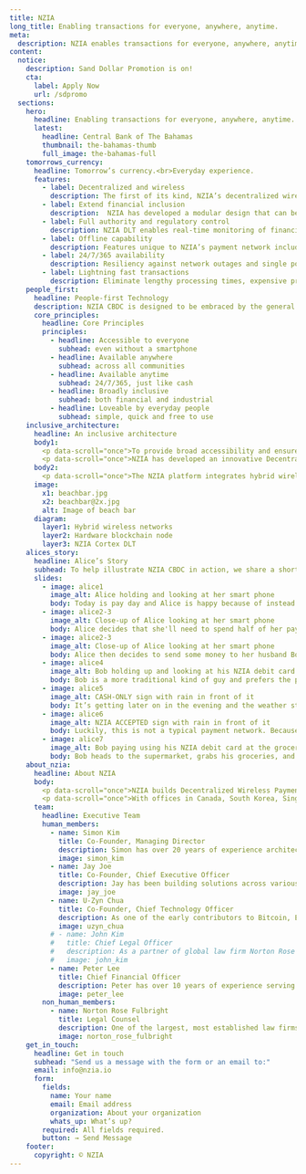 ```yaml
---
title: NZIA
long_title: Enabling transactions for everyone, anywhere, anytime.
meta:
  description: NZIA enables transactions for everyone, anywhere, anytime.
content:
  notice:
    description: Sand Dollar Promotion is on!
    cta:
      label: Apply Now
      url: /sdpromo
  sections:
    hero:
      headline: Enabling transactions for everyone, anywhere, anytime.
      latest:
        headline: Central Bank of The Bahamas
        thumbnail: the-bahamas-thumb
        full_image: the-bahamas-full
    tomorrows_currency:
      headline: Tomorrow’s currency.<br>Everyday experience.
      features:
        - label: Decentralized and wireless
          description: The first of its kind, NZIA’s decentralized wireless payment system provides an alternate payment infrastructure for CBDC that augments existing payment networks.
        - label: Extend financial inclusion
          description:  NZIA has developed a modular design that can be customized to meet regional needs ranging from highly dense urban cities to sparse rural towns and villages.
        - label: Full authority and regulatory control
          description: NZIA DLT enables real-time monitoring of financial activity between regulators and regulated entities, by the central bank.
        - label: Offline capability
          description: Features unique to NZIA’s payment network include offline capability to allow users without mobile wallets to transact with CBDC.
        - label: 24/7/365 availability
          description: Resiliency against network outages and single points of failure for 24/7/365 availability, with an alternative decentralized payment network ancillary to existing centralized networks.
        - label: Lightning fast transactions
          description: Eliminate lengthy processing times, expensive processing fees and intermediaries, for lightning fast transactions across domestic retail and cross border rails.
    people_first:
      headline: People-first Technology
      description: NZIA CBDC is designed to be embraced by the general population and eventually become as ubiquitous as cash, and tailored to the social and geographical characteristics unique to each region.
      core_principles:
        headline: Core Principles
        principles:
          - headline: Accessible to everyone
            subhead: even without a smartphone
          - headline: Available anywhere
            subhead: across all communities
          - headline: Available anytime
            subhead: 24/7/365, just like cash
          - headline: Broadly inclusive
            subhead: both financial and industrial
          - headline: Loveable by everyday people
            subhead: simple, quick and free to use
    inclusive_architecture:
      headline: An inclusive architecture
      body1:
        <p data-scroll="once">To provide broad accessibility and ensure constant availability of CBDC across a nation, there are significant technical challenges that must be overcome. These challenges are especially compounded for archipelagic states and nations with geographically dispersed regions with low population densities. In order to extend financial inclusion to all the remote communities in an economically feasible way, a new type of approach is required.</p>
        <p data-scroll="once">NZIA has developed an innovative Decentralized Wireless Payment System, consisting of a modular design that can be customized to meet regional needs ranging from highly dense urban cities to sparse rural towns and villages. In order to streamline upfront investment costs, our systems can be adapted to work with existing infrastructure and easily scale on an as-needed basis, rather than a one-size-fits-all approach.</p>
      body2:
        <p data-scroll="once">The NZIA platform integrates hybrid wireless communication networks, blockchain hardware nodes, edge processing capability and the NZIA Cortex DLT. Our approach provides an alternative payment infrastructure that is capable of working alongside existing banking systems, to augment financial networks with improved efficiency. By providing an alternative decentralized payment network ancillary to existing centralized networks, single points of failure can be overcome to enhance the overall financial system with greater flexibility and stability.</p>
      image:
        x1: beachbar.jpg
        x2: beachbar@2x.jpg
        alt: Image of beach bar
      diagram:
        layer1: Hybrid wireless networks
        layer2: Hardware blockchain node
        layer3: NZIA Cortex DLT
    alices_story:
      headline: Alice’s Story
      subhead: To help illustrate NZIA CBDC in action, we share a short story of Alice and Bob living on their beautiful tropical island of 10,000, with only a single bank and an under-developed infrastructure.
      slides:
        - image: alice1
          image_alt: Alice holding and looking at her smart phone
          body: Today is pay day and Alice is happy because of instead of taking her cheque straight to the bank and waiting in long lineups along with everyone else, she can skip the lines and go straight home because she received her pay directly into her CBDC wallet from her employer.
        - image: alice2-3
          image_alt: Close-up of Alice looking at her smart phone
          body: Alice decides that she'll need to spend half of her pay taking care of expenses. Using her mobile smart phone, she opens her carrier's mobile app that has already been integrated into NZIA though APIs, to allow her topup with just a few clicks using CBDC.
        - image: alice2-3
          image_alt: Close-up of Alice looking at her smart phone
          body: Alice then decides to send some money to her husband Bob by a free P2P transfer, to pick up some groceries on his way home; Except this is not a normal P2P transfer from phone to phone.
        - image: alice4
          image_alt: Bob holding up and looking at his NZIA debit card
          body: Bob is a more traditional kind of guy and prefers the plastic debit card issued to him from the local bank, over using a smart phone. Through NZIA, CBDC is transferred seamlessly from Alice’s mobile wallet directly to Bob’s physical card; She deposits the rest of her money into her savings account.
        - image: alice5
          image_alt: CASH-ONLY sign with rain in front of it
          body: It’s getting later on in the evening and the weather starts to get dicey. Unbeknownst to Bob, due to adverse conditions on the main island the payment network on his island has totally lost connection to the main network. Typically, in these scenarios, signs would go up at merchants letting people know system is down, so cash-only.
        - image: alice6
          image_alt: NZIA ACCEPTED sign with rain in front of it
          body: Luckily, this is not a typical payment network. Because of unique NZIA technology, despite the network partition, the payment network on this island continues to operate independently.
        - image: alice7
          image_alt: Bob paying using his NZIA debit card at the grocery store checkout
          body: Bob heads to the supermarket, grabs his groceries, and presents his card to the cashier who collects payment by scanning the QR code on it using the free POS mobile app. Behind the scenes, NZIA’s innovative reverse pull-push technology processed the transaction within seconds, and Bob is happily on his way.
    about_nzia:
      headline: About NZIA
      body:
        <p data-scroll="once">NZIA builds Decentralized Wireless Payment Systems. Our CBDC solutions provide Central Banks with greater maneuverability and flexibility to navigate the digital economy, in a frictionless manner, designed to work within existing financial frameworks and regulations.</p>
        <p data-scroll="once">With offices in Canada, South Korea, Singapore, South Africa and The Bahamas, NZIA is embarking on its mission to empower transactions for everyone, anywhere and anytime.</p>
      team:
        headline: Executive Team
        human_members:
          - name: Simon Kim
            title: Co-Founder, Managing Director
            description: Simon has over 20 years of experience architecting and deploying solutions across national infrastructure, communications networking, and international finance industries. 
            image: simon_kim
          - name: Jay Joe
            title: Co-Founder, Chief Executive Officer
            description: Jay has been building solutions across various industries including risk management, enterprise solutions and advanced security technologies for nuclear and critical national infrastructure.
            image: jay_joe
          - name: U-Zyn Chua
            title: Co-Founder, Chief Technology Officer
            description: As one of the early contributors to Bitcoin, Ethereum, and Dash projects, U-Zyn is a pioneer in the emergence of blockchain technology.
            image: uzyn_chua
          # - name: John Kim
          #   title: Chief Legal Officer
          #   description: As a partner of global law firm Norton Rose Fulbright, John is a leader within the firm for blockchain and digital asset projects.
          #   image: john_kim
          - name: Peter Lee
            title: Chief Financial Officer
            description: Peter has over 10 years of experience serving as CFO of publicly-listed companies in the Korea Stock Exchange, in the network and IT business sectors.
            image: peter_lee
        non_human_members:
          - name: Norton Rose Fulbright
            title: Legal Counsel
            description: One of the largest, most established law firms in the world, with 4,000 lawyers in over 60 offices worldwide. The firm is a global thought leader and legal advisor in the blockchain and cryptocurrency space.
            image: norton_rose_fulbright
    get_in_touch:
      headline: Get in touch
      subhead: "Send us a message with the form or an email to:"
      email: info@nzia.io
      form:
        fields:
          name: Your name
          email: Email address
          organization: About your organization
          whats_up: What’s up?
        required: All fields required.
        button: → Send Message
    footer:
      copyright: © NZIA
---
```

